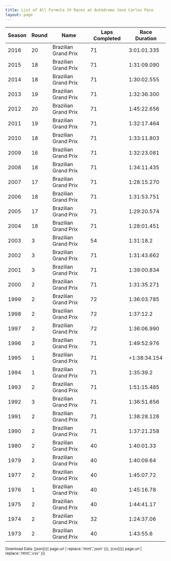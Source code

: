 ```yaml
---
title: List of All Formula 1® Races at Autódromo José Carlos Pace
layout: page
---
```


| Season | Round | Name | Laps Completed | Race Duration |
|--|--|--|--|--|
| 2016 | 20 | Brazilian Grand Prix | 71 | 3:01:01.335 |
| 2015 | 18 | Brazilian Grand Prix | 71 | 1:31:09.090 |
| 2014 | 18 | Brazilian Grand Prix | 71 | 1:30:02.555 |
| 2013 | 19 | Brazilian Grand Prix | 71 | 1:32:36.300 |
| 2012 | 20 | Brazilian Grand Prix | 71 | 1:45:22.656 |
| 2011 | 19 | Brazilian Grand Prix | 71 | 1:32:17.464 |
| 2010 | 18 | Brazilian Grand Prix | 71 | 1:33:11.803 |
| 2009 | 16 | Brazilian Grand Prix | 71 | 1:32:23.081 |
| 2008 | 18 | Brazilian Grand Prix | 71 | 1:34:11.435 |
| 2007 | 17 | Brazilian Grand Prix | 71 | 1:28:15.270 |
| 2006 | 18 | Brazilian Grand Prix | 71 | 1:31:53.751 |
| 2005 | 17 | Brazilian Grand Prix | 71 | 1:29:20.574 |
| 2004 | 18 | Brazilian Grand Prix | 71 | 1:28:01.451 |
| 2003 | 3 | Brazilian Grand Prix | 54 | 1:31:18.2 |
| 2002 | 3 | Brazilian Grand Prix | 71 | 1:31:43.662 |
| 2001 | 3 | Brazilian Grand Prix | 71 | 1:39:00.834 |
| 2000 | 2 | Brazilian Grand Prix | 71 | 1:31:35.271 |
| 1999 | 2 | Brazilian Grand Prix | 72 | 1:36:03.785 |
| 1998 | 2 | Brazilian Grand Prix | 72 | 1:37:12.2 |
| 1997 | 2 | Brazilian Grand Prix | 72 | 1:36:06.990 |
| 1996 | 2 | Brazilian Grand Prix | 71 | 1:49:52.976 |
| 1995 | 1 | Brazilian Grand Prix | 71 | +1:38:34.154 |
| 1994 | 1 | Brazilian Grand Prix | 71 | 1:35:39.2 |
| 1993 | 2 | Brazilian Grand Prix | 71 | 1:51:15.485 |
| 1992 | 3 | Brazilian Grand Prix | 71 | 1:36:51.856 |
| 1991 | 2 | Brazilian Grand Prix | 71 | 1:38:28.128 |
| 1990 | 2 | Brazilian Grand Prix | 71 | 1:37:21.258 |
| 1980 | 2 | Brazilian Grand Prix | 40 | 1:40:01.33 |
| 1979 | 2 | Brazilian Grand Prix | 40 | 1:40:09.64 |
| 1977 | 2 | Brazilian Grand Prix | 40 | 1:45:07.72 |
| 1976 | 1 | Brazilian Grand Prix | 40 | 1:45:16.78 |
| 1975 | 2 | Brazilian Grand Prix | 40 | 1:44:41.17 |
| 1974 | 2 | Brazilian Grand Prix | 32 | 1:24:37.06 |
| 1973 | 2 | Brazilian Grand Prix | 40 | 1:43:55.6 |

<small>Download Data: [json]({{ page.url | replace:'.html','.json' }}), [csv]({{ page.url | replace:'.html','.csv' }})</small>
